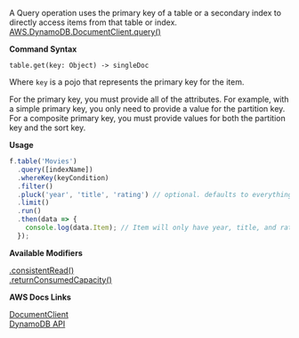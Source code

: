 A Query operation uses the primary key of a table or a secondary index to directly access items from that table or index.
[AWS.DynamoDB.DocumentClient.query()](http://docs.aws.amazon.com/AWSJavaScriptSDK/latest/AWS/DynamoDB/DocumentClient.html#get-property)

**Command Syntax**
```
table.get(key: Object) -> singleDoc
```

Where `key` is a pojo that represents the primary key for the item.

For the primary key, you must provide all of the attributes. For example, with a simple primary key, you only need to provide a value for the partition key. For a composite primary key, you must provide values for both the partition key and the sort key.

**Usage**

```javascript
f.table('Movies')
  .query([indexName])
  .whereKey(keyCondition)
  .filter()
  .pluck('year', 'title', 'rating') // optional. defaults to everything
  .limit()
  .run()
  .then(data => {
    console.log(data.Item); // Item will only have year, title, and rating attributes
  });
```

**Available Modifiers**

[.consistentRead()](/params/consistentRead.md) <br>
[.returnConsumedCapacity()](/params/consumedCapacity.md)

**AWS Docs Links**

[DocumentClient](http://docs.aws.amazon.com/AWSJavaScriptSDK/latest/AWS/DynamoDB/DocumentClient.html#query-property) <br>
[DynamoDB API](http://docs.aws.amazon.com/amazondynamodb/latest/APIReference/API_Query.html)

